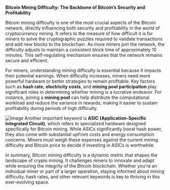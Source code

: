 **Bitcoin Mining Difficulty: The Backbone of Bitcoin’s Security and Profitability**

Bitcoin mining difficulty is one of the most crucial aspects of the Bitcoin network, directly influencing both security and profitability in the world of cryptocurrency mining. It refers to the measure of how difficult it is for miners to solve the cryptographic puzzles required to validate transactions and add new blocks to the blockchain. As more miners join the network, the difficulty adjusts to maintain a consistent block time of approximately 10 minutes. This self-regulating mechanism ensures that the network remains secure and efficient.

For miners, understanding mining difficulty is essential because it impacts their potential earnings. When difficulty increases, miners need more powerful hardware or better strategies to remain profitable. Key factors such as **hash rate**, **electricity costs**, and **mining pool participation** play significant roles in determining whether mining is a lucrative endeavor. For instance, joining a **mining pool** can help distribute the computational workload and reduce the variance in rewards, making it easier to sustain profitability during periods of high difficulty.


![Image](https://github.com/user-attachments/assets/31692037-0104-4703-abd1-696b6a7dd41b)
Another important keyword is **ASIC (Application-Specific Integrated Circuit)**, which refers to specialized hardware designed specifically for Bitcoin mining. While ASICs significantly boost hash power, they also come with substantial upfront costs and energy consumption concerns. Miners must weigh these expenses against the current mining difficulty and Bitcoin price to decide if investing in ASICs is worthwhile.

In summary, Bitcoin mining difficulty is a dynamic metric that shapes the landscape of crypto mining. It challenges miners to innovate and adapt while ensuring the integrity of the Bitcoin blockchain. Whether you're an individual miner or part of a larger operation, staying informed about mining difficulty, hash rates, and other relevant keywords is key to thriving in this ever-evolving space.